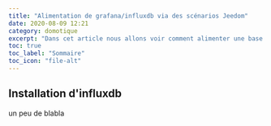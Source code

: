 ```yaml
---
title: "Alimentation de grafana/influxdb via des scénarios Jeedom"
date: 2020-08-09 12:21
category: domotique
excerpt: "Dans cet article nous allons voir comment alimenter une base de donnée influxdb vie des scénarios Jeedom et ensuite faire de beaux (ou pas) graphique"
toc: true
toc_label: "Sommaire"
toc_icon: "file-alt"
---
```



## Installation d'influxdb
un peu de blabla


